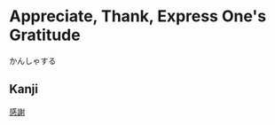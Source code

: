 # Appreciate, Thank, Express One's Gratitude
かんしゃする

## Kanji
[感](../Kanji/kanji-dict/感.md)[謝](../Kanji/kanji-dict/謝.md)
